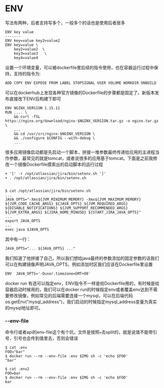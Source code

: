 # ENV

写法有两种，后者支持写多个，一般多个的话也是使用后者居多

```text
ENV key value
-------
ENV key=value key2=value2
ENV key=value \
    key2=value2  \
    key3=value3   \
    key4=value4
```

设置一个环境变量，可以被dockerfile里后续的指令使用，也在容器运行过程中保持，支持的指令为:

```text
ADD COPY ENV EXPOSE FROM LABEL STOPSIGNAL USER VOLUME WORKDIR ONBUILD
```

可以在dockerhub上发现各种官方镜像的Dockerfile的步骤都是固定了，新版本发布直接改下ENV后构建下即可

```text
ENV NGINX_VERSION 1.15.11
RUN .... \
    && curl -fSL https://nginx.org/download/nginx-$NGINX_VERSION.tar.gz -o nginx.tar.gz \
    ...
    && cd /usr/src/nginx-$NGINX_VERSION \
	&& ./configure $CONFIG --with-debug \
	...
```

很多应用镜像启动都是先启动一个脚本，拼接一堆参数最终传递给应用的主进程当作参数，最常见的就是tomcat，或者说很多的应用基于tomcat。下面是之前我修改一个镜像Dockerfile摸索出的启动脚本的运行过程

```text
+ '[' -r /opt/atlassian/jira/bin/setenv.sh ']'
+ . /opt/atlassian/jira/bin/setenv.sh


$ cat /opt/atlassian/jira/bin/setenv.sh
...
JAVA_OPTS="-Xms${JVM_MINIMUM_MEMORY} -Xmx${JVM_MAXIMUM_MEMORY} ${JVM_CODE_CACHE_ARGS} ${JAVA_OPTS} ${JVM_REQUIRED_ARGS} ${DISABLE_NOTIFICATIONS} ${JVM_SUPPORT_RECOMMENDED_ARGS} ${JVM_EXTRA_ARGS} ${JIRA_HOME_MINUSD} ${START_JIRA_JAVA_OPTS}"
...
export JAVA_OPTS
...
exec java $JAVA_OPTS
```

其中有一行：

```text
JAVA_OPTS="... ${JAVA_OPTS} ..."
```

我们知道了他拼接了自己，所以我们想给java最终的参数添加的固定参数的话我们可以在构建镜像声明JAVA\_OPTS，例如添加时区我们应该在Dockerfile里设置

```text
ENV  JAVA_OPTS='-Duser.timezone=GMT+08'
```

docker run 有选可以指定env，ENV指令不一样是给Dockerfile用的，有时候是给容器启动时候用的，我们可以在docker run的时候指定env或者覆盖env达到不需要修改镜像，例如常见的后端需要连接一个mysql，可以在后端代码os.getEnv\("mysql\_address"\)，我们启动的时候指定mysql\_address变量为真实的mysql地址即可。

### --env-file

命令行或者api的env-file这个有个坑，文件是按照`=`去split的，就是说值不能带引号，引号也会传到值里去，否则会错误

```text
$ cat .env 
FOO="bar"
$ docker run --rm --env-file .env $IMG sh -c 'echo $FOO'
"bar"

$ cat .env2
FOO=bar
$ docker run --rm --env-file .env $IMG sh -c 'echo $FOO'
bar
```

